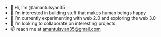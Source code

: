 - 👋 Hi, I’m @amantulsyan35
- 👀 I’m interested in building stuff that makes human beings happy
- 🌱 I’m currently experimenting with web 2.0 and exploring the web 3.0
- 💞️ I’m looking to collaborate on interesting projects
- 📫 reach me at amantulsyan35@gmail.com

<!---
amantulsyan35/amantulsyan35 is a ✨ special ✨ repository because its `README.md` (this file) appears on your GitHub profile.
You can click the Preview link to take a look at your changes.
--->
